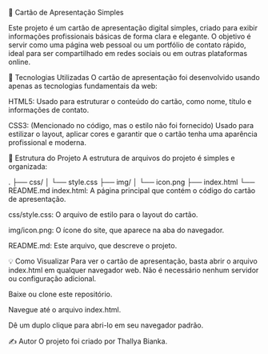 📄 Cartão de Apresentação Simples

Este projeto é um cartão de apresentação digital simples, criado para exibir informações profissionais básicas de forma clara e elegante. O objetivo é servir como uma página web pessoal ou um portfólio de contato rápido, ideal para ser compartilhado em redes sociais ou em outras plataformas online.

🚀 Tecnologias Utilizadas
O cartão de apresentação foi desenvolvido usando apenas as tecnologias fundamentais da web:

HTML5: Usado para estruturar o conteúdo do cartão, como nome, título e informações de contato.

CSS3: (Mencionado no código, mas o estilo não foi fornecido) Usado para estilizar o layout, aplicar cores e garantir que o cartão tenha uma aparência profissional e moderna.

📂 Estrutura do Projeto
A estrutura de arquivos do projeto é simples e organizada:

.
├── css/
│   └── style.css
├── img/
│   └── icon.png
├── index.html
└── README.md
index.html: A página principal que contém o código do cartão de apresentação.

css/style.css: O arquivo de estilo para o layout do cartão.

img/icon.png: O ícone do site, que aparece na aba do navegador.

README.md: Este arquivo, que descreve o projeto.

💡 Como Visualizar
Para ver o cartão de apresentação, basta abrir o arquivo index.html em qualquer navegador web. Não é necessário nenhum servidor ou configuração adicional.

Baixe ou clone este repositório.

Navegue até o arquivo index.html.

Dê um duplo clique para abri-lo em seu navegador padrão.

✍️ Autor
O projeto foi criado por Thallya Bianka.
